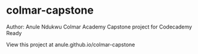 # colmar-capstone
Author: Anule Ndukwu
Colmar Academy
Capstone project for Codecademy Ready

View this project at anule.github.io/colmar-capstone
